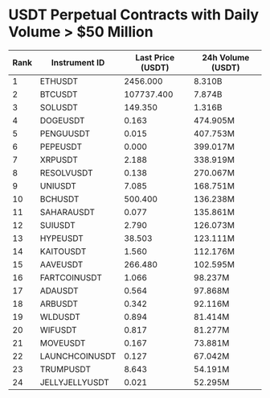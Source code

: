 # USDT Perpetual Contracts with Daily Volume > $50 Million

| Rank | Instrument ID | Last Price (USDT) | 24h Volume (USDT) |
|------|---------------|-------------------|-------------------|
| 1 | ETHUSDT | 2456.000 | 8.310B |
| 2 | BTCUSDT | 107737.400 | 7.874B |
| 3 | SOLUSDT | 149.350 | 1.316B |
| 4 | DOGEUSDT | 0.163 | 474.905M |
| 5 | PENGUUSDT | 0.015 | 407.753M |
| 6 | PEPEUSDT | 0.000 | 399.017M |
| 7 | XRPUSDT | 2.188 | 338.919M |
| 8 | RESOLVUSDT | 0.138 | 270.067M |
| 9 | UNIUSDT | 7.085 | 168.751M |
| 10 | BCHUSDT | 500.400 | 136.238M |
| 11 | SAHARAUSDT | 0.077 | 135.861M |
| 12 | SUIUSDT | 2.790 | 126.073M |
| 13 | HYPEUSDT | 38.503 | 123.111M |
| 14 | KAITOUSDT | 1.560 | 112.176M |
| 15 | AAVEUSDT | 266.480 | 102.595M |
| 16 | FARTCOINUSDT | 1.066 | 98.237M |
| 17 | ADAUSDT | 0.564 | 97.868M |
| 18 | ARBUSDT | 0.342 | 92.116M |
| 19 | WLDUSDT | 0.894 | 81.414M |
| 20 | WIFUSDT | 0.817 | 81.277M |
| 21 | MOVEUSDT | 0.167 | 73.881M |
| 22 | LAUNCHCOINUSDT | 0.127 | 67.042M |
| 23 | TRUMPUSDT | 8.643 | 54.191M |
| 24 | JELLYJELLYUSDT | 0.021 | 52.295M |
